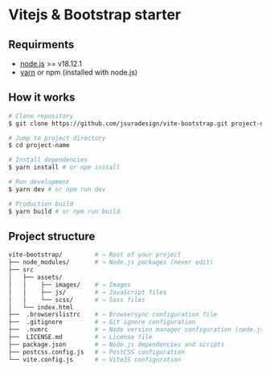 # Vitejs & Bootstrap starter

## Requirments

- [node.js](https://nodejs.org/en/) >= v18.12.1
- [yarn](https://yarnpkg.com/) or npm (installed with node.js)

## How it works

```sh
# Clone repository
$ git clone https://github.com/jsuradesign/vite-bootstrap.git project-name

# Jump to project directory
$ cd project-name

# Install dependencies
$ yarn install # or npm install

# Run development
$ yarn dev # or npm run dev

# Production build
$ yarn build # or npm run build
```

## Project structure

```sh
vite-bootstrap/         # → Root of your project
├── node_modules/       # → Node.js packages (never edit)
├── src
│   ├── assets/
│   │    ├── images/    # → Images
│   │    ├── js/        # → JavaScript files
│   │    └── scss/      # → Sass files
│   └── index.html
├──  .browserslistrc    # → Browsersync configuration file
├──  .gitignore         # → Git ignore configuration
├──  .nvmrc             # → Node version manager configuration (node.js version)
├──  LICENSE.md         # → License file
├── package.json        # → Node.js dependencies and scripts
├── postcss.config.js   # → PostCSS configuration
└── vite.config.js      # → ViteJS configuration
```

